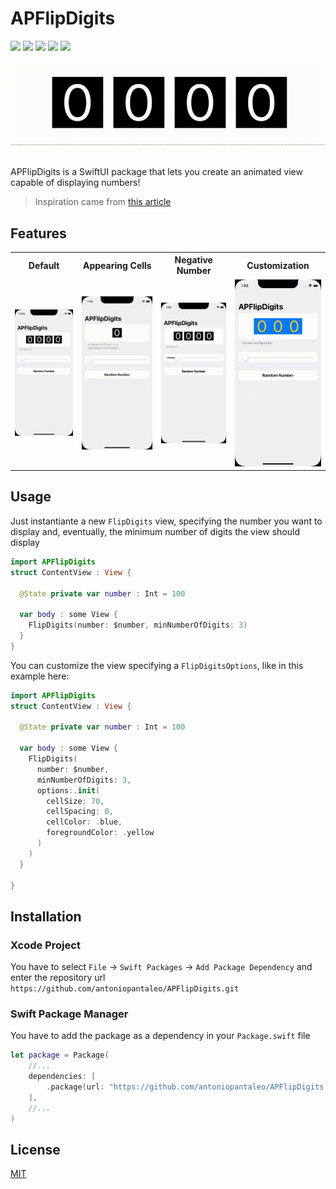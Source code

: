 # APFlipDigits

![](https://img.shields.io/badge/swift-5.6-FA7343?style=flat-square)
![](https://img.shields.io/badge/platform-iOS-blue?style=flat-square)
![](https://img.shields.io/badge/license-MIT-green?style=flat-square)
![](https://img.shields.io/badge/iOS-13,14,15-white?style=flat-square)
[![](https://img.shields.io/badge/DocC-documented-blue?style=flat-square)](https://antoniopantaleo.dev/APFlipDigits/documentation/apflipdigits)

<!-- <picture>
  <source media="(prefers-color-scheme: dark)" srcset="Assets/Presentation-Dark.gif">
  <img alt="Hero Image" src="Assets/Presentation-Light.gif">
</picture> -->

<div align="center">
<img alt="Hero Image" src="Assets/Presentation-Light.gif">
</div>

<br/>

APFlipDigits is a SwiftUI package that lets you create an animated view capable of displaying numbers!


> Inspiration came from [this article](https://medium.com/@martin_8889/flutter-animated-multi-digit-display-1c9e45c99cfc)

## Features

<table>
  <tr>
    <th> Default </th>
    <th> Appearing Cells </th>
    <th> Negative Number </th>
    <th> Customization </th>
  </tr>
  <tr>
    <td>
      <img alt="Showcase animation" src="Assets/Showcase-Light.gif">
    </td>
    <td>
      <img alt="Dynamic cells creation animation" src="Assets/Digits-Light.gif">
    </td>
    <td>
      <img alt="Negative number handling animation" src="Assets/Negative-Light.gif">
    </td>
    <td>
      <img alt="Custom configuration animation" src="Assets/CustomConfiguration-Light.gif">
    </td>
  </tr>
</table>

## Usage

Just instantiante a new `FlipDigits` view, specifying the number you want to display and, eventually, the minimum number of digits the view should display

```swift
import APFlipDigits
struct ContentView : View {

  @State private var number : Int = 100
  
  var body : some View {
    FlipDigits(number: $number, minNumberOfDigits: 3)
  }
}
```

You can customize the view specifying a `FlipDigitsOptions`, like in this example here:

```swift
import APFlipDigits
struct ContentView : View {

  @State private var number : Int = 100

  var body : some View {
    FlipDigits(
      number: $number,
      minNumberOfDigits: 3, 
      options:.init(
        cellSize: 70,
        cellSpacing: 0,
        cellColor: .blue,
        foregroundColor: .yellow
      )
    )
  }

}
```

## Installation

### Xcode Project

You have to select `File` -> `Swift Packages` -> `Add Package Dependency` and enter the repository url `https://github.com/antoniopantaleo/APFlipDigits.git`

### Swift Package Manager

You have to add the package as a dependency in your `Package.swift` file
```swift
let package = Package(
    //...
    dependencies: [
        .package(url: "https://github.com/antoniopantaleo/APFlipDigits.git", upToNextMajor(from: "1.0.0")),
    ],
    //...
)
```

## License

[MIT](LICENSE)
